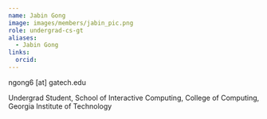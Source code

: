 ```yaml
---
name: Jabin Gong
image: images/members/jabin_pic.png
role: undergrad-cs-gt
aliases:
  - Jabin Gong
links:
  orcid: 
---
```


ngong6 [at] gatech.edu

Undergrad Student, School of Interactive Computing, College of Computing, Georgia Institute of Technology